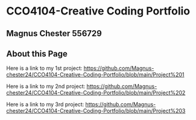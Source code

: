 # CCO4104-Creative Coding Portfolio

## **Magnus Chester 556729**

## About this Page

Here is a link to my 1st project:
https://github.com/Magnus-chester24/CCO4104-Creative-Coding-Portfolio/blob/main/Project%201


Here is a link to my 2nd project:
https://github.com/Magnus-chester24/CCO4104-Creative-Coding-Portfolio/blob/main/Project%202


Here is a link to my 3rd project:
https://github.com/Magnus-chester24/CCO4104-Creative-Coding-Portfolio/blob/main/Project%203
